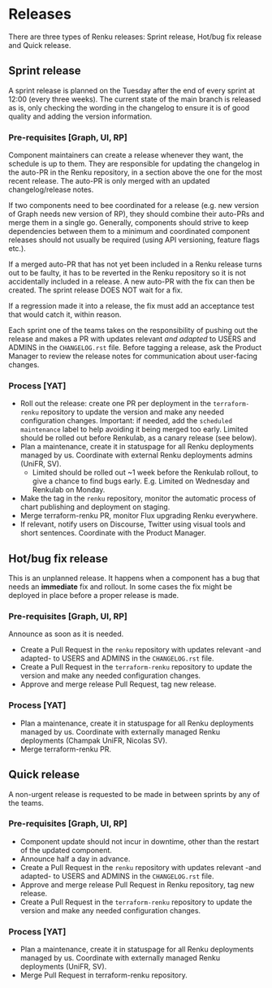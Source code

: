 # Releases

There are three types of Renku releases: Sprint release, Hot/bug fix release and Quick release.

## Sprint release

A sprint release is planned on the Tuesday after the end of every sprint at 12:00
(every three weeks).
The current state of the main branch is released as is, only checking the
wording in the changelog to ensure it is of good quality and adding the version
information.

### Pre-requisites [Graph, UI, RP]

Component maintainers can create a release whenever they want, the schedule is up to them. They are
responsible for updating the changelog in the auto-PR in the Renku repository,
in a section above the one for the most recent release.
The auto-PR is only merged with an updated changelog/release notes.

If two components need to bee coordinated for a release (e.g. new version
of Graph needs new version of RP), they should combine their auto-PRs and
merge them in a single go. Generally, components should strive to keep
dependencies between them to a minimum and coordinated component releases
should not usually be required (using API versioning, feature flags etc.).

If a merged auto-PR that has not yet been included in a Renku release turns
out to be faulty, it has to be reverted in the Renku repository so it is not
accidentally included in a release. A new auto-PR with the fix can then be
created. The sprint release DOES NOT wait for a fix.

If a regression made it into a release, the fix must add an acceptance test
that would catch it, within reason.

Each sprint one of the teams takes on the responsibility of pushing out the release and makes a PR with updates 
relevant _and adapted_ to USERS and ADMINS in the `CHANGELOG.rst` file.  Before tagging a release, ask the 
Product Manager to review the release notes for communication about user-facing changes. 

### Process [YAT]

* Roll out the release: create one PR per deployment in the `terraform-renku` repository to update the version and make any needed configuration changes. Important: if needed, add the `scheduled maintenance` label to help avoiding it being merged too early. Limited should be rolled out before Renkulab, as a canary release (see below).
* Plan a maintenance, create it in statuspage for all Renku deployments managed by us. Coordinate with external Renku deployments admins (UniFR, SV).
  * Limited should be rolled out ~1 week before the Renkulab rollout, to give a chance to find bugs early. E.g. Limited on Wednesday and Renkulab on Monday.
* Make the tag in the `renku` repository, monitor the automatic process of chart publishing and deployment on staging.
* Merge terraform-renku PR, monitor Flux upgrading Renku everywhere.
* If relevant, notify users on Discourse, Twitter using visual tools and short sentences. Coordinate with the Product Manager.

## Hot/bug fix release

This is an unplanned release. It happens when a component has a bug that needs an **immediate** fix and rollout.
In some cases the fix might be deployed in place before a proper release is made.

### Pre-requisites [Graph, UI, RP]

Announce as soon as it is needed.

* Create a Pull Request in the `renku` repository with updates relevant -and adapted- to USERS and ADMINS in the `CHANGELOG.rst` file.
* Create a Pull Request in the `terraform-renku` repository to update the version and make any needed configuration changes. 
* Approve and merge release Pull Request, tag new release.

### Process [YAT]

* Plan a maintenance, create it in statuspage for all Renku deployments managed by us. Coordinate with externally managed Renku deployments (Champak UniFR, Nicolas SV).
* Merge terraform-renku PR.

## Quick release

A non-urgent release is requested to be made in between sprints by any of the teams.

### Pre-requisites [Graph, UI, RP]

* Component update should not incur in downtime, other than the restart of the updated component.
* Announce half a day in advance.
* Create a Pull Request in the `renku` repository with updates relevant -and adapted- to USERS and ADMINS in the `CHANGELOG.rst` file.
* Approve and merge release Pull Request in Renku repository, tag new release.
* Create a Pull Request in the `terraform-renku` repository to update the version and make any needed configuration changes.  

### Process [YAT]

* Plan a maintenance, create it in statuspage for all Renku deployments managed by us. Coordinate with externally managed Renku deployments (UniFR, SV).
* Merge Pull Request in terraform-renku repository.
